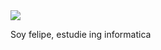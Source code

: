 

<img src="https://media1.giphy.com/media/xTiIzJSKB4l7xTouE8/giphy.gif?cid=6c09b952ctjenjq75s53dgv8w881vluy87p1tbym4nt5bndz&ep=v1_gifs_search&rid=giphy.gif&ct=g" />

Soy felipe, estudie ing informatica 


<!--
**feloyarzun/feloyarzun** is a ✨ _special_ ✨ repository because its `README.md` (this file) appears on your GitHub profile.

Here are some ideas to get you started:

- 🔭 I’m currently working on ...
- 🌱 I’m currently learning ...
- 👯 I’m looking to collaborate on ...
- 🤔 I’m looking for help with ...
- 💬 Ask me about ...
- 📫 How to reach me: ...
- 😄 Pronouns: ...
- ⚡ Fun fact: ...
-->
